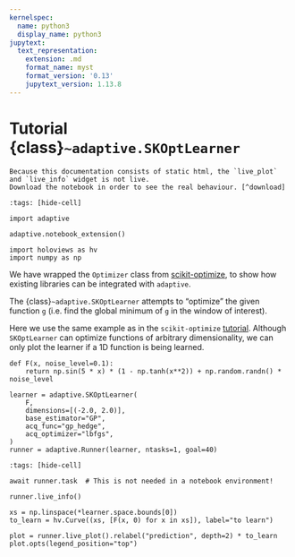 ```yaml
---
kernelspec:
  name: python3
  display_name: python3
jupytext:
  text_representation:
    extension: .md
    format_name: myst
    format_version: '0.13'
    jupytext_version: 1.13.8
---
```

# Tutorial {class}`~adaptive.SKOptLearner`

```{note}
Because this documentation consists of static html, the `live_plot` and `live_info` widget is not live.
Download the notebook in order to see the real behaviour. [^download]
```

```{code-cell} ipython3
:tags: [hide-cell]

import adaptive

adaptive.notebook_extension()

import holoviews as hv
import numpy as np
```

We have wrapped the `Optimizer` class from [scikit-optimize](https://github.com/scikit-optimize/scikit-optimize), to show how existing libraries can be integrated with `adaptive`.

The {class}`~adaptive.SKOptLearner` attempts to “optimize” the given function `g` (i.e. find the global minimum of `g` in the window of interest).

Here we use the same example as in the `scikit-optimize` [tutorial](https://github.com/scikit-optimize/scikit-optimize/blob/master/examples/ask-and-tell.ipynb).
Although `SKOptLearner` can optimize functions of arbitrary dimensionality, we can only plot the learner if a 1D function is being learned.

```{code-cell} ipython3
def F(x, noise_level=0.1):
    return np.sin(5 * x) * (1 - np.tanh(x**2)) + np.random.randn() * noise_level
```

```{code-cell} ipython3
learner = adaptive.SKOptLearner(
    F,
    dimensions=[(-2.0, 2.0)],
    base_estimator="GP",
    acq_func="gp_hedge",
    acq_optimizer="lbfgs",
)
runner = adaptive.Runner(learner, ntasks=1, goal=40)
```

```{code-cell} ipython3
:tags: [hide-cell]

await runner.task  # This is not needed in a notebook environment!
```

```{code-cell} ipython3
runner.live_info()
```

```{code-cell} ipython3
xs = np.linspace(*learner.space.bounds[0])
to_learn = hv.Curve((xs, [F(x, 0) for x in xs]), label="to learn")

plot = runner.live_plot().relabel("prediction", depth=2) * to_learn
plot.opts(legend_position="top")
```

[^download]: This notebook can be downloaded as **{nb-download}`tutorial.SKOptLearner.ipynb`** and {download}`tutorial.SKOptLearner.md`.
